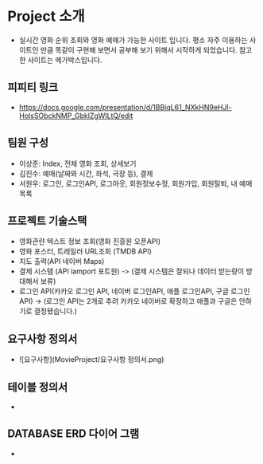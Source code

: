# Project 소개
- 실시간 영화 순위 조회와 영화 예매가 가능한 사이트 입니다.
평소 자주 이용하는 사이트인 만큼  똑같이 구현해 보면서 공부해 보기 위해서 시작하게 되었습니다. 참고한 사이트는 메가박스입니다.
## 피피티 링크
- https://docs.google.com/presentation/d/1BBiqL61_NXkHN9eHJl-HolsSObckNMP_GbklZgWILtQ/edit

## 팀원 구성
- 이상준: Index, 전체 영화 조회, 상세보기
- 김진수: 예매(날짜와 시간, 좌석, 극장 등), 결제
- 서원우: 로그인, 로그인API, 로그아웃, 회원정보수정, 회원가입, 회원탈퇴, 내 예매목록

## 프로젝트 기술스택
- 영화관랸 텍스트 정보 조회(영화 진흥원 오픈API)
- 영화 포스터, 트레일러 URL조회 (TMDB API)
- 지도 출력(API 네이버 Maps)
- 결제 시스템 (API iamport 포트원) -> (결제 시스템은 잘되나 데이터 받는량이 방대해서 보류)
- 로그인 API(카카오 로그인 API, 네이버 로그인API, 애플 로그인API, 구글 로그인API) -> (로그인 API는 2개로 추려 카카오 네이버로 확정하고 애플과 구글은 안하기로 결정됐습니다.)
## 요구사항 정의서
- ![요구사항](MovieProject/요구사항 정의서.png)
## 테이블 정의서
-
## DATABASE ERD 다이어 그램
-


